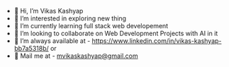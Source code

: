 - 👋 Hi, I’m Vikas Kashyap
- 👀 I’m interested in exploring new thing
- 🌱 I’m currently learning full stack web developement
- 💞️ I’m looking to collaborate on Web Development Projects with AI in it
- 💬 I’m always available at - https://www.linkedin.com/in/vikas-kashyap-bb7a5318b/ or 
- 📧 Mail me at - mvikaskashyap@gmail.com


